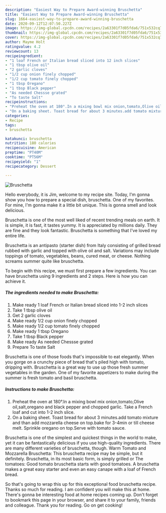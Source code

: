 ```yaml
---
description: "Easiest Way to Prepare Award-winning Bruschetta"
title: "Easiest Way to Prepare Award-winning Bruschetta"
slug: 1664-easiest-way-to-prepare-award-winning-bruschetta
date: 2020-09-12T12:07:50.227Z
image: https://img-global.cpcdn.com/recipes/2a63301f7d05fda6/751x532cq70/bruschetta-recipe-main-photo.jpg
thumbnail: https://img-global.cpcdn.com/recipes/2a63301f7d05fda6/751x532cq70/bruschetta-recipe-main-photo.jpg
cover: https://img-global.cpcdn.com/recipes/2a63301f7d05fda6/751x532cq70/bruschetta-recipe-main-photo.jpg
author: Mayme Holt
ratingvalue: 4.2
reviewcount: 13
recipeingredient:
- "1 loaf French or Italian bread sliced into 12 inch slices"
- "1 tbsp olive oil"
- "2 garlic cloves"
- "1/2 cup onion finely chopped"
- "1/2 cup tomato finely chopped"
- "1 tbsp Oregano"
- "1 tbsp Black pepper"
- "As needed Chessse grated"
- "To taste Salt"
recipeinstructions:
- "Preheat the oven at 180°.In a mixing bowl mix onion,tomato,Olive oil,salt,oregano and black pepper and chopped garlic. Take a French loaf and cut into 1-2 inch slice."
- "On a baking sheet. Toast bread for about 3 minutes.add tomato mixture and than add mozzarella cheese on top.bake for 3-4min or till cheese melt. Sprinkle oregano on top.Serve with tomato sauce."
categories:
- Recipe
tags:
- bruschetta

katakunci: bruschetta 
nutrition: 180 calories
recipecuisine: American
preptime: "PT40M"
cooktime: "PT56M"
recipeyield: "1"
recipecategory: Dessert

---
```



![Bruschetta](https://img-global.cpcdn.com/recipes/2a63301f7d05fda6/751x532cq70/bruschetta-recipe-main-photo.jpg)

Hello everybody, it is Jim, welcome to my recipe site. Today, I'm gonna show you how to prepare a special dish, bruschetta. One of my favorites. For mine, I'm gonna make it a little bit unique. This is gonna smell and look delicious.

Bruschetta is one of the most well liked of recent trending meals on earth. It is simple, it is fast, it tastes yummy. It is appreciated by millions daily. They are fine and they look fantastic. Bruschetta is something that I've loved my entire life.

Bruschetta is an antipasto (starter dish) from Italy consisting of grilled bread rubbed with garlic and topped with olive oil and salt. Variations may include toppings of tomato, vegetables, beans, cured meat, or cheese. Nothing screams summer quite like bruschetta.


To begin with this recipe, we must first prepare a few ingredients. You can have bruschetta using 9 ingredients and 2 steps. Here is how you can achieve it.

<!--inarticleads1-->

##### The ingredients needed to make Bruschetta:

1. Make ready 1 loaf French or Italian bread sliced into 1-2 inch slices
1. Take 1 tbsp olive oil
1. Get 2 garlic cloves
1. Make ready 1/2 cup onion finely chopped
1. Make ready 1/2 cup tomato finely chopped
1. Make ready 1 tbsp Oregano
1. Take 1 tbsp Black pepper
1. Make ready As needed Chessse grated
1. Prepare To taste Salt


Bruschetta is one of those foods that&#39;s impossible to eat elegantly. When you gorge on a crunchy piece of bread that&#39;s piled high with tomato, dripping with. Bruschetta is a great way to use up those fresh summer vegetables in the garden. One of my favorite appetizers to make during the summer is fresh tomato and basil bruschetta. 

<!--inarticleads2-->

##### Instructions to make Bruschetta:

1. Preheat the oven at 180°.In a mixing bowl mix onion,tomato,Olive oil,salt,oregano and black pepper and chopped garlic. Take a French loaf and cut into 1-2 inch slice.
1. On a baking sheet. Toast bread for about 3 minutes.add tomato mixture and than add mozzarella cheese on top.bake for 3-4min or till cheese melt. Sprinkle oregano on top.Serve with tomato sauce.


Bruschetta is one of the simplest and quickest things in the world to make, yet it can be fantastically delicious if you use high-quality ingredients. There are many different varieties of bruschetta, though. Warm Tomato and Mozzarella Bruschetta: This bruschetta recipe may be simple, but it definitely. Bruschetta, in its most basic form, is simply grilled or The tomatoes: Good tomato bruschetta starts with good tomatoes. A bruschetta makes a great easy starter and even an easy canape with a loaf of French bread. 

So that's going to wrap this up for this exceptional food bruschetta recipe. Thanks so much for reading. I am confident you will make this at home. There's gonna be interesting food at home recipes coming up. Don't forget to bookmark this page in your browser, and share it to your family, friends and colleague. Thank you for reading. Go on get cooking!
